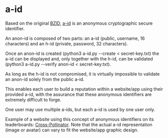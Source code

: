 # a-id
Based on the original [BZID](https://hugosimoes.info/blog/2022/02/12/crosspollinator-daily-global-challenge/), [a-id](https://hugosimoes.info/a-id/) is an anonymous cryptographic secure identifier.

An anon-id is composed of two parts: an a-id (public, username, 16 characters) and an h-id (private, password, 32 characters).

Once an anon-id is created
  (python3 a-id.py --create < secret-key.txt)
 the a-id can be displayed and, only together with the h-id, can be validated
  (python3 a-id.py --verify anon-id < secret-key.txt).

As long as the h-id is not compromised, it is virtually impossible to validate an anon-id solely from the public a-id.

This enables each user to build a reputation within a website/app using their provided a-id, with the assurance that these anonymous identifiers are extremely difficult to forge.

One user may use multiple a-ids, but each a-id is used by one user only.

Example of a website using this concept of anonymous identifiers on its leaderboards: [Cross-Pollinator](https://hugosimoes.info/crosspollinator/).
Note that the actual a-id representation (image or avatar) can vary to fit the website/app graphic design.

